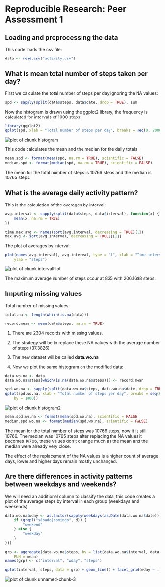 # Reproducible Research: Peer Assessment 1


## Loading and preprocessing the data

This code loads the csv file:

```r
data <- read.csv("activity.csv")
```



## What is mean total number of steps taken per day?

First we calculate the total number of steps per day ignoring the NA values:

```r
spd <- sapply(split(data$steps, data$date, drop = TRUE), sum)
```


Now the histogram is drawn using the ggplot2 library, the frequency is calculated
for intervals of 1000 steps:

```r
library(ggplot2)
qplot(spd, xlab = "Total number of steps per day", breaks = seq(0, 20000, by = 1000))
```

![plot of chunk histogram](figure/histogram.png) 


This code calculates the mean and the median for the daily totals:

```r
mean.spd <- format(mean(spd, na.rm = TRUE), scientific = FALSE)
median.spd <- format(median(spd, na.rm = TRUE), scientific = FALSE)
```


The mean for the total number of steps is 10766 steps and the median
is 10765 steps.


## What is the average daily activity pattern?

This is the calculation of the averages by interval:


```r
avg.interval <- sapply(split(data$steps, data$interval), function(x) {
    mean(x, na.rm = TRUE)
})

time.max.avg <- names(sort(avg.interval, decreasing = TRUE)[1])
max.avg <- sort(avg.interval, decreasing = TRUE)[[1]]
```


The plot of averages by interval:

```r
plot(names(avg.interval), avg.interval, type = "l", xlab = "Time interval", 
    ylab = "steps")
```

![plot of chunk intervalPlot](figure/intervalPlot.png) 


The maximum average number of steps occur at 835 with 206.1698 steps.

## Imputing missing values

Total number of missing values:

```r
total.na <- length(which(is.na(data)))

record.mean <- mean(data$steps, na.rm = TRUE)
```


1. There are 2304 records with missing values.

2. The strategy will be to replace these NA values with the average number of 
  steps (37.3826)

3. The new dataset will be called **data.wo.na**

4. Now we plot the same histogram on the modified data:


```r
data.wo.na <- data
data.wo.na$steps[which(is.na(data.wo.na$steps))] <- record.mean
```



```r
spd.wo.na <- sapply(split(data.wo.na$steps, data.wo.na$date, drop = TRUE), sum)
qplot(spd.wo.na, xlab = "Total number of steps per day", breaks = seq(0, 20000, 
    by = 1000))
```

![plot of chunk histogram2](figure/histogram2.png) 

```r
mean.spd.wo.na <- format(mean(spd.wo.na), scientific = FALSE)
median.spd.wo.na <- format(median(spd.wo.na), scientific = FALSE)
```


The mean for the total number of steps was 10766 steps, now it is 
still 10766.  The median was 10765 steps after 
replacing the NA values it becomes 10766, these values don't 
change much as the mean and the median were already very close.

The effect of the replacement of the NA values is a higher count of average 
days, lower and higher days remain mostly unchanged.

## Are there differences in activity patterns between weekdays and weekends?

We will need an additional column to classify the data, this code creates a plot
of the average steps by interval in each group (weekdays and weekends):

```r
data.wo.na$wday <- as.factor(sapply(weekdays(as.Date(data.wo.na$date)), function(d) {
    if (grepl("sábado|domingo", d)) {
        "weekend"
    } else {
        "weekday"
    }
}))

grp <- aggregate(data.wo.na$steps, by = list(data.wo.na$interval, data.wo.na$wday), 
    FUN = mean)
names(grp) <- c("interval", "wday", "steps")

qplot(interval, steps, data = grp) + geom_line() + facet_grid(wday ~ .)
```

![plot of chunk unnamed-chunk-3](figure/unnamed-chunk-3.png) 


